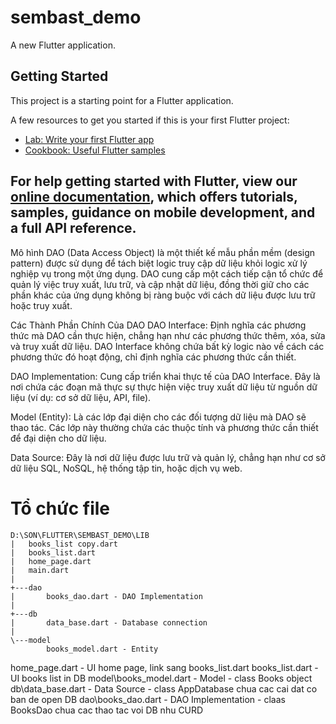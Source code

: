 # sembast_demo

A new Flutter application.

## Getting Started

This project is a starting point for a Flutter application.

A few resources to get you started if this is your first Flutter project:

- [Lab: Write your first Flutter app](https://flutter.dev/docs/get-started/codelab)
- [Cookbook: Useful Flutter samples](https://flutter.dev/docs/cookbook)

For help getting started with Flutter, view our
[online documentation](https://flutter.dev/docs), which offers tutorials,
samples, guidance on mobile development, and a full API reference.
-----------------------------------------
Mô hình DAO (Data Access Object) là một thiết kế mẫu phần mềm (design pattern) được sử dụng để tách biệt logic truy cập dữ liệu khỏi logic xử lý nghiệp vụ trong một ứng dụng. DAO cung cấp một cách tiếp cận tổ chức để quản lý việc truy xuất, lưu trữ, và cập nhật dữ liệu, đồng thời giữ cho các phần khác của ứng dụng không bị ràng buộc với cách dữ liệu được lưu trữ hoặc truy xuất.

Các Thành Phần Chính Của DAO
DAO Interface: Định nghĩa các phương thức mà DAO cần thực hiện, chẳng hạn như các phương thức thêm, xóa, sửa và truy xuất dữ liệu. DAO Interface không chứa bất kỳ logic nào về cách các phương thức đó hoạt động, chỉ định nghĩa các phương thức cần thiết.

DAO Implementation: Cung cấp triển khai thực tế của DAO Interface. Đây là nơi chứa các đoạn mã thực sự thực hiện việc truy xuất dữ liệu từ nguồn dữ liệu (ví dụ: cơ sở dữ liệu, API, file).

Model (Entity): Là các lớp đại diện cho các đối tượng dữ liệu mà DAO sẽ thao tác. Các lớp này thường chứa các thuộc tính và phương thức cần thiết để đại diện cho dữ liệu.

Data Source: Đây là nơi dữ liệu được lưu trữ và quản lý, chẳng hạn như cơ sở dữ liệu SQL, NoSQL, hệ thống tập tin, hoặc dịch vụ web.
# Tổ chức file
```
D:\SON\FLUTTER\SEMBAST_DEMO\LIB
|   books_list copy.dart
|   books_list.dart
|   home_page.dart
|   main.dart
|   
+---dao
|       books_dao.dart - DAO Implementation
|       
+---db
|       data_base.dart - Database connection
|       
\---model
        books_model.dart - Entity
```

home_page.dart - UI home page, link sang books_list.dart
books_list.dart - UI books list in DB
model\books_model.dart - Model - class Books object
db\data_base.dart - Data Source - class AppDatabase chua cac cai dat co ban de open DB
dao\books_dao.dart -  DAO Implementation - claas BooksDao chua cac thao tac voi DB nhu CURD